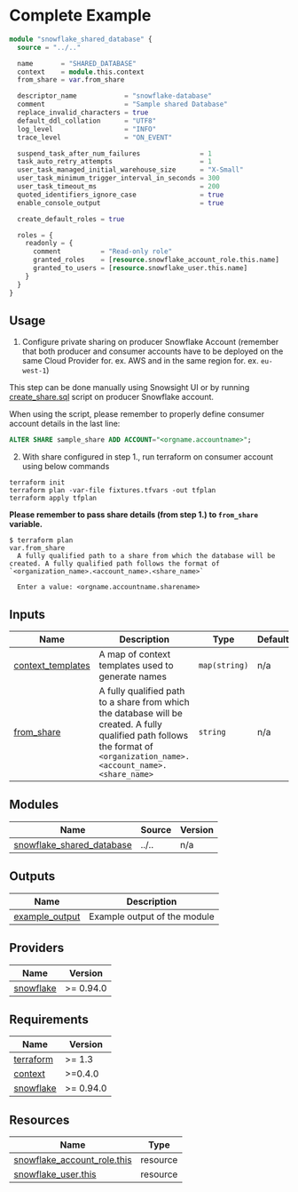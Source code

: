 # Complete Example

```terraform
module "snowflake_shared_database" {
  source = "../.."

  name       = "SHARED_DATABASE"
  context    = module.this.context
  from_share = var.from_share

  descriptor_name            = "snowflake-database"
  comment                    = "Sample shared Database"
  replace_invalid_characters = true
  default_ddl_collation      = "UTF8"
  log_level                  = "INFO"
  trace_level                = "ON_EVENT"

  suspend_task_after_num_failures               = 1
  task_auto_retry_attempts                      = 1
  user_task_managed_initial_warehouse_size      = "X-Small"
  user_task_minimum_trigger_interval_in_seconds = 300
  user_task_timeout_ms                          = 200
  quoted_identifiers_ignore_case                = true
  enable_console_output                         = true

  create_default_roles = true

  roles = {
    readonly = {
      comment          = "Read-only role"
      granted_roles    = [resource.snowflake_account_role.this.name]
      granted_to_users = [resource.snowflake_user.this.name]
    }
  }
}

```

## Usage

1. Configure private sharing on producer Snowflake Account (remember that both producer and consumer accounts have to be deployed on the same Cloud Provider for. ex. AWS and in the same region for. ex. `eu-west-1`)

This step can be done manually using Snowsight UI or by running [create_share.sql](./create-share.sql) script on producer Snowflake account.

When using the script, please remember to properly define consumer account details in the last line:

```sql
ALTER SHARE sample_share ADD ACCOUNT="<orgname.accountname>";
```

2. With share configured in step 1., run terraform on consumer account using below commands

```shell
terraform init
terraform plan -var-file fixtures.tfvars -out tfplan
terraform apply tfplan
```

**Please remember to pass share details (from step 1.) to `from_share` variable.**

```shell
$ terraform plan
var.from_share
  A fully qualified path to a share from which the database will be created. A fully qualified path follows the format of `<organization_name>.<account_name>.<share_name>`

  Enter a value: <orgname.accountname.sharename>
```

<!-- BEGIN_TF_DOCS -->




## Inputs

| Name | Description | Type | Default | Required |
|------|-------------|------|---------|:--------:|
| <a name="input_context_templates"></a> [context\_templates](#input\_context\_templates) | A map of context templates used to generate names | `map(string)` | n/a | yes |
| <a name="input_from_share"></a> [from\_share](#input\_from\_share) | A fully qualified path to a share from which the database will be created. A fully qualified path follows the format of `<organization_name>.<account_name>.<share_name>` | `string` | n/a | yes |

## Modules

| Name | Source | Version |
|------|--------|---------|
| <a name="module_snowflake_shared_database"></a> [snowflake\_shared\_database](#module\_snowflake\_shared\_database) | ../.. | n/a |

## Outputs

| Name | Description |
|------|-------------|
| <a name="output_example_output"></a> [example\_output](#output\_example\_output) | Example output of the module |

## Providers

| Name | Version |
|------|---------|
| <a name="provider_snowflake"></a> [snowflake](#provider\_snowflake) | >= 0.94.0 |

## Requirements

| Name | Version |
|------|---------|
| <a name="requirement_terraform"></a> [terraform](#requirement\_terraform) | >= 1.3 |
| <a name="requirement_context"></a> [context](#requirement\_context) | >=0.4.0 |
| <a name="requirement_snowflake"></a> [snowflake](#requirement\_snowflake) | >= 0.94.0 |

## Resources

| Name | Type |
|------|------|
| [snowflake_account_role.this](https://registry.terraform.io/providers/Snowflake-Labs/snowflake/latest/docs/resources/account_role) | resource |
| [snowflake_user.this](https://registry.terraform.io/providers/Snowflake-Labs/snowflake/latest/docs/resources/user) | resource |
<!-- END_TF_DOCS -->
